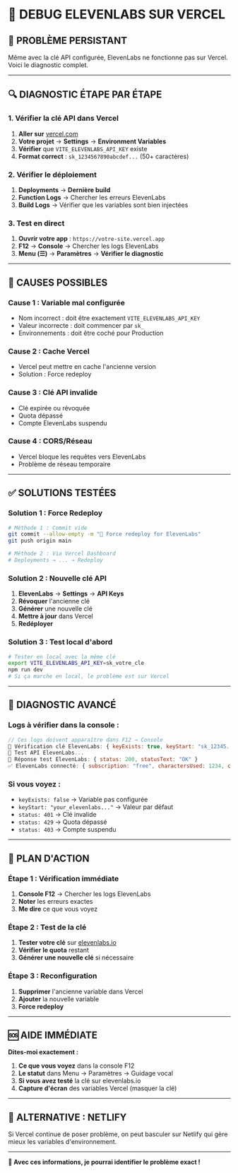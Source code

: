# 🔧 DEBUG ELEVENLABS SUR VERCEL

## 🎯 **PROBLÈME PERSISTANT**

Même avec la clé API configurée, ElevenLabs ne fonctionne pas sur Vercel. Voici le diagnostic complet.

---

## 🔍 **DIAGNOSTIC ÉTAPE PAR ÉTAPE**

### **1. Vérifier la clé API dans Vercel**

1. **Aller sur** [vercel.com](https://vercel.com)
2. **Votre projet** → **Settings** → **Environment Variables**
3. **Vérifier** que `VITE_ELEVENLABS_API_KEY` existe
4. **Format correct** : `sk_1234567890abcdef...` (50+ caractères)

### **2. Vérifier le déploiement**

1. **Deployments** → **Dernière build**
2. **Function Logs** → Chercher les erreurs ElevenLabs
3. **Build Logs** → Vérifier que les variables sont bien injectées

### **3. Test en direct**

1. **Ouvrir votre app** : `https://votre-site.vercel.app`
2. **F12** → **Console** → Chercher les logs ElevenLabs
3. **Menu (☰)** → **Paramètres** → **Vérifier le diagnostic**

---

## 🚨 **CAUSES POSSIBLES**

### **Cause 1 : Variable mal configurée**
- Nom incorrect : doit être exactement `VITE_ELEVENLABS_API_KEY`
- Valeur incorrecte : doit commencer par `sk_`
- Environnements : doit être coché pour Production

### **Cause 2 : Cache Vercel**
- Vercel peut mettre en cache l'ancienne version
- Solution : Force redeploy

### **Cause 3 : Clé API invalide**
- Clé expirée ou révoquée
- Quota dépassé
- Compte ElevenLabs suspendu

### **Cause 4 : CORS/Réseau**
- Vercel bloque les requêtes vers ElevenLabs
- Problème de réseau temporaire

---

## ✅ **SOLUTIONS TESTÉES**

### **Solution 1 : Force Redeploy**
```bash
# Méthode 1 : Commit vide
git commit --allow-empty -m "🔧 Force redeploy for ElevenLabs"
git push origin main

# Méthode 2 : Via Vercel Dashboard
# Deployments → ... → Redeploy
```

### **Solution 2 : Nouvelle clé API**
1. **ElevenLabs** → **Settings** → **API Keys**
2. **Révoquer** l'ancienne clé
3. **Générer** une nouvelle clé
4. **Mettre à jour** dans Vercel
5. **Redéployer**

### **Solution 3 : Test local d'abord**
```bash
# Tester en local avec la même clé
export VITE_ELEVENLABS_API_KEY=sk_votre_cle
npm run dev
# Si ça marche en local, le problème est sur Vercel
```

---

## 🔧 **DIAGNOSTIC AVANCÉ**

### **Logs à vérifier dans la console :**

```javascript
// Ces logs doivent apparaître dans F12 → Console
🔑 Vérification clé ElevenLabs: { keyExists: true, keyStart: "sk_12345...", keyLength: 51 }
🔄 Test API ElevenLabs...
📡 Réponse test ElevenLabs: { status: 200, statusText: "OK" }
✅ ElevenLabs connecté: { subscription: "free", charactersUsed: 1234, charactersLimit: 10000 }
```

### **Si vous voyez :**
- `keyExists: false` → Variable pas configurée
- `keyStart: "your_elevenlabs..."` → Valeur par défaut
- `status: 401` → Clé invalide
- `status: 429` → Quota dépassé
- `status: 403` → Compte suspendu

---

## 🎯 **PLAN D'ACTION**

### **Étape 1 : Vérification immédiate**
1. **Console F12** → Chercher les logs ElevenLabs
2. **Noter** les erreurs exactes
3. **Me dire** ce que vous voyez

### **Étape 2 : Test de la clé**
1. **Tester votre clé** sur [elevenlabs.io](https://elevenlabs.io)
2. **Vérifier le quota** restant
3. **Générer une nouvelle clé** si nécessaire

### **Étape 3 : Reconfiguration**
1. **Supprimer** l'ancienne variable dans Vercel
2. **Ajouter** la nouvelle variable
3. **Force redeploy**

---

## 🆘 **AIDE IMMÉDIATE**

**Dites-moi exactement :**

1. **Ce que vous voyez** dans la console F12
2. **Le statut** dans Menu → Paramètres → Guidage vocal
3. **Si vous avez testé** la clé sur elevenlabs.io
4. **Capture d'écran** des variables Vercel (masquer la clé)

---

## 🔄 **ALTERNATIVE : NETLIFY**

Si Vercel continue de poser problème, on peut basculer sur Netlify qui gère mieux les variables d'environnement.

---

**🎯 Avec ces informations, je pourrai identifier le problème exact !**
